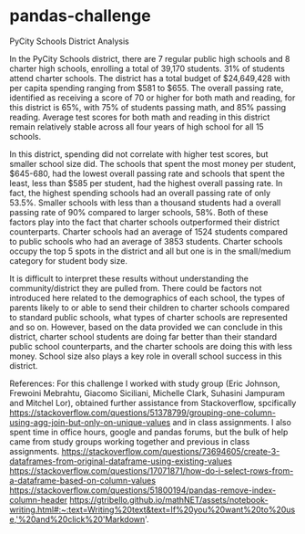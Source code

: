 # pandas-challenge
PyCity Schools District Analysis

In the PyCity Schools district, there are 7 regular public high schools and 8 charter high schools, enrolling a total of 39,170 students. 31% of students attend charter schools. The district has a total budget of $24,649,428 with per capita spending ranging from $581 to $655. The overall passing rate, identified as receiving a score of 70 or higher for both math and reading,  for this district is 65%, with 75% of students passing math, and 85% passing reading. Average test scores for both math and reading in this district remain relatively stable across all four years of high school for all 15 schools. 

In this district, spending did not correlate with higher test scores, but smaller school size did. The schools that spent the most money per student, $645-680, had the lowest overall passing rate and schools that spent the least, less than $585 per student, had the highest overall passing rate. In fact, the highest spending schools had an overall passing rate of only 53.5%.  Smaller schools with less than a thousand students had a overall passing rate of 90% compared to larger schools, 58%. Both of these factors play into the fact that charter schools outperformed their district counterparts. Charter schools had an average of 1524 students compared to public schools who had an average of 3853 students. Charter schools occupy the top 5 spots in the district and all but one is in the small/medium category for student body size.  

It is difficult to interpret these results without understanding the community/district they are pulled from. There could be factors not introduced here related to the demographics of each school, the types of parents likely to or able to send their children to charter schools compared to standard public schools, what types of charter schools are represented and so on. However, based on the data provided we can conclude in this district, charter school students are doing far better than their standard public school counterparts, and the charter schools are doing this with less money. School size also plays a key role in overall school success in this district.

References:
For this challenge I worked with study group (Eric Johnson, Frewoini Mebrahtu, Giacomo Siciliani, Michelle Clark, Suhasini Jampuram and Mitchel Lor), obtained further assistance from Stackoverflow, spcifically https://stackoverflow.com/questions/51378799/grouping-one-column-using-agg-join-but-only-on-unique-values and in class assignments. I also spent time in office hours, google and pandas forums, but the bulk of help came from study groups working together and previous in class assignments. 
https://stackoverflow.com/questions/73694605/create-3-dataframes-from-original-dataframe-using-existing-values
https://stackoverflow.com/questions/17071871/how-do-i-select-rows-from-a-dataframe-based-on-column-values
https://stackoverflow.com/questions/51800194/pandas-remove-index-column-header
https://gtribello.github.io/mathNET/assets/notebook-writing.html#:~:text=Writing%20text&text=If%20you%20want%20to%20use,'%20and%20click%20'Markdown'.
